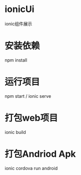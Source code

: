 # ionicUi
ionic组件展示

# 安装依赖
npm install

# 运行项目
npm start / ionic serve

# 打包web项目
ionic build

# 打包Andriod Apk
ionic cordova run android
